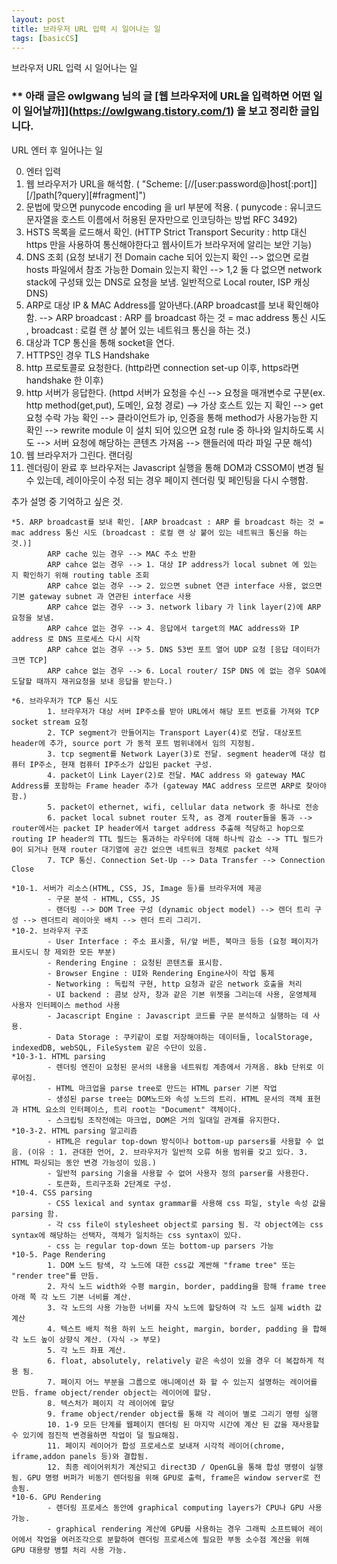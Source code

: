 ```yaml
---
layout: post
title: 브라우저 URL 입력 시 일어나는 일 
tags: [basicCS]
---
```


브라우저 URL 입력 시 일어나는 일 

### ** 아래 글은 owlgwang 님의 글 [웹 브라우저에 URL을 입력하면 어떤 일이 일어날까]](https://owlgwang.tistory.com/1) 을 보고 정리한 글입니다.

URL 엔터 후 일어나는 일

 0. 엔터 입력
 1. 웹 브라우저가 URL을 해석함. ( "Scheme: [//[user:password@]host[:port]][/]path[?query][#fragment]")
 2. 문법에 맞으면 punycode encoding 을 url 부분에 적용. ( punycode : 유니코드 문자열을 호스트 이름에서 허용된 문자만으로 인코딩하는 방법 RFC 3492)
 3. HSTS 목록을 로드해서 확인. (HTTP Strict Transport Security : http 대신 https 만을 사용하여 통신해야한다고 웹사이트가 브라우저에 알리는 보안 기능)
 4. DNS 조회 (요청 보내기 전 Domain cache 되어 있는지 확인 --> 없으면 로컬 hosts 파일에서 참조 가능한 Domain 있는지 확인 --> 1,2 둘 다 없으면 network stack에 구성돼 있는 DNS로 요청을 보냄. 일반적으로 Local router, ISP 캐싱 DNS)
 5. ARP로 대상 IP & MAC Address를 알아낸다.(ARP broadcast를 보내 확인해야 함. --> ARP broadcast : ARP 를 broadcast 하는 것 = mac address 통신 시도 , broadcast : 로컬 랜 상 붙어 있는 네트워크 통신을 하는 것.)
 6. 대상과 TCP 통신을 통해 socket을 연다.
 7. HTTPS인 경우 TLS Handshake
 8. http 프로토콜로 요청한다. (http라면 connection set-up 이후, https라면 handshake 한 이후)
 9. http 서버가 응답한다. (httpd 서버가 요청을 수신 --> 요청을 매개변수로 구분(ex. http method(get,put), 도메인, 요청 경로) --> 가상 호스트 있는 지 확인 --> get 요청 수락 가능 확인 --> 클라이언트가 ip, 인증을 통해 method가 사용가능한 지 확인 --> rewrite module 이 설치 되어 있으면 요청 rule 중 하나와 일치하도록 시도 --> 서버 요청에 해당하는 콘텐츠 가져옴 --> 핸들러에 따라 파일 구문 해석)
 10. 웹 브라우저가 그린다. 랜더링
 11. 렌더링이 완료 후 브라우저는 Javascript 실행을 통해 DOM과 CSSOM이 변경 될 수 있는데, 레이아웃이 수정 되는 경우 페이지 렌더링 및 페인팅을 다시 수행함.


 추가 설명 중 기억하고 싶은 것.

    *5. ARP broadcast를 보내 확인. [ARP broadcast : ARP 를 broadcast 하는 것 = mac address 통신 시도 (broadcast : 로컬 랜 상 붙어 있는 네트워크 통신을 하는 것.)]
            ARP cache 있는 경우 --> MAC 주소 반환 
            ARP cahce 없는 경우 --> 1. 대상 IP address가 local subnet 에 있는 지 확인하기 위해 routing table 조회 
            ARP cahce 없는 경우 --> 2. 있으면 subnet 연관 interface 사용, 없으면 기본 gateway subnet 과 연관된 interface 사용 
            ARP cahce 없는 경우 --> 3. network libary 가 link layer(2)에 ARP 요청을 보냄. 
            ARP cahce 없는 경우 --> 4. 응답에서 target의 MAC address와 IP address 로 DNS 프로세스 다시 시작
            ARP cahce 없는 경우 --> 5. DNS 53번 포트 열어 UDP 요청 [응답 데이터가 크면 TCP]
            ARP cahce 없는 경우 --> 6. Local router/ ISP DNS 에 없는 경우 SOA에 도달할 때까지 재귀요청을 보내 응답을 받는다.)

    *6. 브라우저가 TCP 통신 시도
            1. 브라우저가 대상 서버 IP주소를 받아 URL에서 해당 포트 번호를 가져와 TCP socket stream 요청
            2. TCP segment가 만들어지는 Transport Layer(4)로 전달. 대상포트 header에 추가, source port 가 동적 포트 범위내에서 임의 지정됨.
            3. tcp segment를 Network Layer(3)로 전달. segment header에 대상 컴퓨터 IP주소, 현재 컴퓨터 IP주소가 삽입된 packet 구성.
            4. packet이 Link Layer(2)로 전달. MAC address 와 gateway MAC Address를 포함하는 Frame header 추가 (gateway MAC address 모르면 ARP로 찾아야함.)
            5. packet이 ethernet, wifi, cellular data network 중 하나로 전송
            6. packet local subnet router 도착, as 경계 router들을 통과 --> router에서는 packet IP header에서 target address 추출해 적당하고 hop으로 routing IP header의 TTL 필드는 통과하는 라우터에 대해 하나씩 감소 --> TTL 필드가 0이 되거나 현재 router 대기열에 공간 없으면 네트워크 정체로 packet 삭제
            7. TCP 통신. Connection Set-Up --> Data Transfer --> Connection Close

    *10-1. 서버가 리소스(HTML, CSS, JS, Image 등)를 브라우저에 제공
            - 구문 분석 - HTML, CSS, JS
            - 랜더링 --> DOM Tree 구성 (dynamic object model) --> 렌더 트리 구성 --> 렌더트리 레이아웃 배치 --> 렌더 트리 그리기.
    *10-2. 브라우저 구조
            - User Interface : 주소 표시줄, 뒤/앞 버튼, 북마크 등등 (요청 페이지가 표시도니 창 제외한 모든 부분)
            - Rendering Engine : 요청된 콘텐츠를 표시함.
            - Browser Engine : UI와 Rendering Engine사이 작업 통제
            - Networking : 독립적 구현, http 요청과 같은 network 호출을 처리
            - UI backend : 콤보 상자, 창과 같은 기본 위젯을 그리는데 사용, 운영체제 사용자 인터페이스 method 사용
            - Jacascript Engine : Javascript 코드를 구문 분석하고 실행하는 데 사용.
            - Data Storage : 쿠키같이 로컬 저장해야하는 데이터들, localStorage, indexedDB, webSQL, FileSystem 같은 수단이 있음.
    *10-3-1. HTML parsing
            - 렌더링 엔진이 요청된 문서의 내용을 네트워킹 계층에서 가져옴. 8kb 단위로 이루어짐.
            - HTML 마크업을 parse tree로 만드는 HTML parser 기본 작업
            - 생성된 parse tree는 DOM노드와 속성 노드의 트리. HTML 문서의 객체 표현과 HTML 요소의 인터페이스, 트리 root는 "Document" 객체이다.
            - 스크립팅 조작전에는 마크업, DOM은 거의 일대일 관계를 유지한다.
    *10-3-2. HTML parsing 알고리즘
            - HTML은 regular top-down 방식이나 bottom-up parsers를 사용할 수 없음. (이유 : 1. 관대한 언어, 2. 브라우저가 일반적 오류 허용 범위를 갖고 있다. 3. HTML 파싱되는 동안 변경 가능성이 있음.)
            - 일반적 parsing 기술을 사용할 수 없어 사용자 정의 parser를 사용한다.
            - 토큰화, 트리구조화 2단계로 구성.
    *10-4. CSS parsing
            - CSS lexical and syntax grammar를 사용해 css 파일, style 속성 값을 parsing 함.
            - 각 css file이 stylesheet object로 parsing 됨. 각 object에는 css syntax에 해당하는 선택자, 객체가 일치하는 css syntax이 있다.
            - css 는 regular top-down 또는 bottom-up parsers 가능
    *10-5. Page Rendering
            1. DOM 노드 탐색, 각 노드에 대한 css값 계싼해 "frame tree" 또는 "render tree"를 만듬.
            2. 자식 노드 width와 수평 margin, border, padding을 함해 frame tree 아래 쪽 각 노드 기본 너비를 계산.
            3. 각 노드의 사용 가능한 너비를 자식 노드에 할당하여 각 노드 실제 width 값 계산
            4. 텍스트 배치 적용 하위 노드 height, margin, border, padding 을 합해 각 노드 높이 상향식 계산. (자식 -> 부모)
            5. 각 노드 좌표 계산.
            6. float, absolutely, relatively 같은 속성이 있을 경우 더 복잡하게 적용 됨.
            7. 페이지 어느 부분을 그룹으로 애니메이션 화 할 수 있는지 설명하는 레이어를 만듬. frame object/render object는 레이어에 할당.
            8. 텍스처가 페이지 각 레이어에 할당
            9. frame object/render object를 통해 각 레이어 별로 그리기 명령 실행
            10. 1-9 모든 단계를 웹페이지 렌더링 된 마지막 시간에 계산 된 값을 재사용할 수 있기에 점진적 변경을하면 작업이 덜 필요해짐.
            11. 페이지 레이어가 합성 프로세스로 보내져 시각적 레이어(chrome, iframe,addon panels 등)와 결합됨.
            12. 최종 레이어위치가 계산되고 direct3D / OpenGL을 통해 합성 명령이 실행됨. GPU 명령 버퍼가 비동기 렌더링을 위해 GPU로 출력, frame은 window server로 전송됨.
    *10-6. GPU Rendering
            - 렌더링 프로세스 동안에 graphical computing layers가 CPU나 GPU 사용 가능.
            - graphical rendering 계산에 GPU를 사용하는 경우 그래픽 소프트웨어 레이어에서 작업을 여러조각으로 분할하여 렌더링 프로세스에 필요한 부동 소수점 계산을 위해 GPU 대용량 병렬 처리 사용 가능.

        
